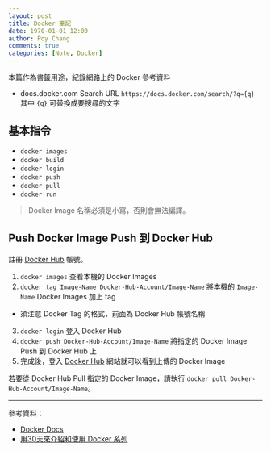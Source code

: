 ```yaml
---
layout: post
title: Docker 筆記
date: 1970-01-01 12:00
author: Poy Chang
comments: true
categories: [Note, Docker]
---
```

本篇作為書籤用途，紀錄網路上的 Docker 參考資料

* docs.docker.com Search URL `https://docs.docker.com/search/?q={q}` 其中 `{q}` 可替換成要搜尋的文字

## 基本指令

* `docker images`
* `docker build`
* `docker login`
* `docker push`
* `docker pull`
* `docker run`

>Docker Image 名稱必須是小寫，否則會無法編譯。

## Push Docker Image Push 到 Docker Hub

註冊 [Docker Hub](https://hub.docker.com/) 帳號。

1. `docker images` 查看本機的 Docker Images
2. `docker tag Image-Name Docker-Hub-Account/Image-Name` 將本機的 `Image-Name` Docker Images 加上 tag
  * 須注意 Docker Tag 的格式，前面為 Docker Hub 帳號名稱
3. `docker login` 登入 Docker Hub
4. `docker push Docker-Hub-Account/Image-Name` 將指定的 Docker Image Push 到 Docker Hub 上
5. 完成後，登入 [Docker Hub](https://hub.docker.com/) 網站就可以看到上傳的 Docker Image

若要從 Docker Hub Pull 指定的 Docker Image，請執行 `docker pull Docker-Hub-Account/Image-Name`。

----------

參考資料：

* [Docker Docs](https://hub.docker.com)
* [用30天來介紹和使用 Docker 系列](https://ithelp.ithome.com.tw/users/20103456/ironman/1320)
